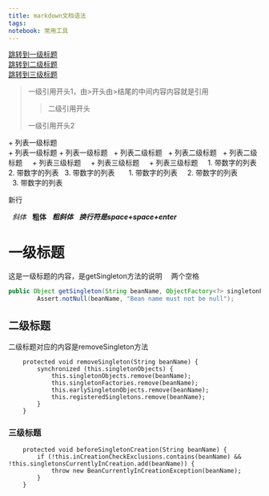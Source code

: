 ```yaml
---
title: markdown文档语法
tags:
notebook: 常用工具
---
```

[跳转到一级标题](#一级标题)  
[跳转到二级标题](#二级标题)  
[跳转到三级标题](#三级标题)  
>一级引用开头1，由>开头由>结尾的中间内容内容就是引用
>>二级引用开头 
>    
>一级引用开头2 
>
+ 列表一级标题  
+ 列表一级标题
+ 列表一级标题
  + 列表二级标题
  + 列表二级标题
  + 列表二级标题
    + 列表三级标题
    + 列表三级标题
    + 列表三级标题  
 
1. 带数字的列表  
2. 带数字的列表  
3. 带数字的列表  
    1. 带数字的列表
    2. 带数字的列表
    3. 带数字的列表  

新行  

  
*斜体*  
**粗体**  
***粗斜体***  
***换行符是space+space+enter***
# 一级标题  
这是一级标题的内容，是getSingleton方法的说明
&ensp;&ensp;两个空格
```java
public Object getSingleton(String beanName, ObjectFactory<?> singletonFactory) {
        Assert.notNull(beanName, "Bean name must not be null");
```
## 二级标题
二级标题对应的内容是removeSingleton方法
```
    protected void removeSingleton(String beanName) {
        synchronized (this.singletonObjects) {
            this.singletonObjects.remove(beanName);
            this.singletonFactories.remove(beanName);
            this.earlySingletonObjects.remove(beanName);
            this.registeredSingletons.remove(beanName);
        }
    }
```
### 三级标题
```
    protected void beforeSingletonCreation(String beanName) {
        if (!this.inCreationCheckExclusions.contains(beanName) && !this.singletonsCurrentlyInCreation.add(beanName)) {
            throw new BeanCurrentlyInCreationException(beanName);
        }
    }
```



